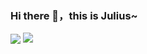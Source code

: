 ### Hi there 👋，this is Julius~

<p>
<img align="center" src="https://github-readme-stats.vercel.app/api?username=juliusyolo&show_icons=true&hide_title=true&hide_rank=true&hide=issues&count_private=false&disable_animations=true"/>
<img align="top" src="https://github-readme-stats.vercel.app/api/top-langs/?username=juliusyolo&layout=compact&langs_count=4&hide=javascript,html,css"/>
</p>
